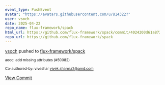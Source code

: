 ```yaml
---
event_type: PushEvent
avatar: "https://avatars.githubusercontent.com/u/814322?"
user: vsoch
date: 2025-04-22
repo_name: flux-framework/spack
html_url: https://github.com/flux-framework/spack/commit/4024200d61a873ff51665908a3ec8a92861a05e7
repo_url: https://github.com/flux-framework/spack
---
```


<a href='https://github.com/vsoch' target='_blank'>vsoch</a> pushed to <a href='https://github.com/flux-framework/spack' target='_blank'>flux-framework/spack</a>

<small>aocc: add missing attributes (#50082)

Co-authored-by: viveshar <vivek.sharma2@amd.com></small>

<a href='https://github.com/flux-framework/spack/commit/4024200d61a873ff51665908a3ec8a92861a05e7' target='_blank'>View Commit</a>